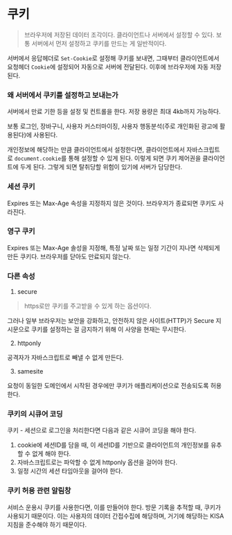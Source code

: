 # 쿠키

> 브라우저에 저장된 데이터 조각이다. 클라이언트나 서버에서 설정할 수 있다. 보통 서버에서 먼저 설정하고 쿠키를 만드는 게 일반적이다.

서버에서 응답헤더로 `Set-Cookie`로 설정해 쿠키를 보내면, 그때부터 클라이언트에서 요청헤더 `Cookie`에 설정되어 자동으로 서버에 전달된다.
이후에 브라우저에 자동 저장된다.

### 왜 서버에서 쿠키를 설정하고 보내는가

서버에서 만료 기한 등을 설정 및 컨트롤을 한다.
저장 용량은 최대 4kb까지 가능하다.

보통 로그인, 장바구니, 사용자 커스터마이징, 사용자 행동분석(주로 개인화된 광고에 활용된다)에 사용된다.

개인정보에 해당하는 만큼 클라이언트에서 설정한다면, 클라이언트에서 자바스크립트로 `document.cookie`를 통해 설정할 수 있게 된다.
이렇게 되면 쿠키 제어권을 클라이언트에 두게 된다.
그렇게 되면 탈취당할 위험이 있기에 서버가 담당한다.

### 세션 쿠키

Expires 또는 Max-Age 속성을 지정하지 않은 것이다.
브라우저가 종료되면 쿠키도 사라진다.

### 영구 쿠키

Expires 또는 Max-Age 솔성을 지정해, 특정 날짜 또는 일정 기간이 지나면 삭제되게 만든 쿠키다.
브라우저를 닫아도 만료되지 않는다.

### 다른 속성

1. secure

> https로만 쿠키를 주고받을 수 있게 하는 옵션이다.

그러나 일부 브라우저는 보안을 강화하고, 안전하지 않은 사이트(HTTP)가 Secure 지시문으로 쿠키를 설정하는 걸 금지하기 위해 이 사양을 현재는 무시한다.

2. httponly

공격자가 자바스크립트로 빼낼 수 없게 만든다.

3. samesite

요청이 동일한 도메인에서 시작된 경우에만 쿠키가 애플리케이션으로 전송되도록 허용한다.

### 쿠키의 시큐어 코딩

쿠키 - 세션으로 로그인을 처리한다면 다음과 같은 시큐어 코딩을 해야 한다.

1. cookie에 세션ID를 담을 때, 이 세션ID를 기반으로 클라이언트의 개인정보를 유추할 수 없게 해야 한다.
2. 자바스크립트로는 파악할 수 없게 httponly 옵션을 걸어야 한다.
3. 일정 시간의 세션 타임아웃을 걸어야 한다.

### 쿠키 허용 관련 알림창

서비스 운용시 쿠키를 사용한다면, 이를 만들어야 한다.
방문 기록을 추적할 때, 쿠키가 사용되기 때문이다.
이는 사용자의 데이터 간접수집에 해당하며, 거기에 해당하는 KISA 지침을 준수해야 하기 때문이다.
